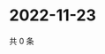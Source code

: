 # 2022-11-23

共 0 条

<!-- BEGIN WEIBO -->
<!-- 最后更新时间 Wed Nov 23 2022 21:27:37 GMT+0800 (China Standard Time) -->

<!-- END WEIBO -->
